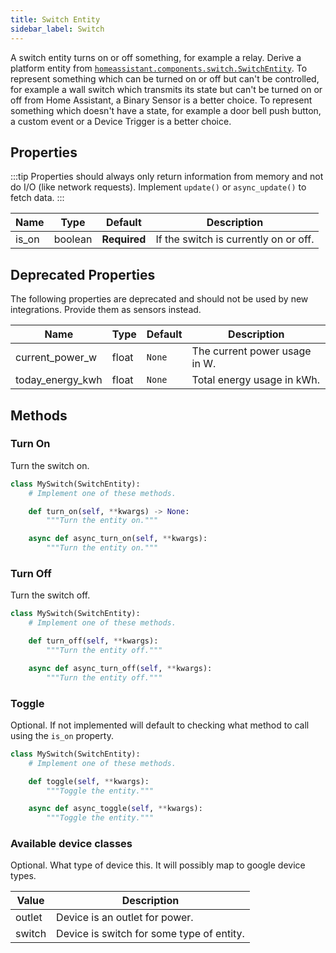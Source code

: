 ```yaml
---
title: Switch Entity
sidebar_label: Switch
---
```


A switch entity turns on or off something, for example a relay. Derive a platform entity from [`homeassistant.components.switch.SwitchEntity`](https://github.com/home-assistant/core/blob/dev/homeassistant/components/switch/__init__.py).
To represent something which can be turned on or off but can't be controlled, for example a wall switch which transmits its state but can't be turned on or off from Home Assistant, a Binary Sensor is a better choice.
To represent something which doesn't have a state, for example a door bell push button, a custom event or a Device Trigger is a better choice.

## Properties

:::tip
Properties should always only return information from memory and not do I/O (like network requests). Implement `update()` or `async_update()` to fetch data.
:::

| Name | Type | Default | Description
| ---- | ---- | ------- | -----------
| is_on | boolean | **Required** | If the switch is currently on or off.

## Deprecated Properties

The following properties are deprecated and should not be used by new integrations. Provide them as sensors instead.

Name | Type | Default | Description
| ---- | ---- | ------- | -----------
| current_power_w | float | `None` | The current power usage in W.
| today_energy_kwh | float | `None` | Total energy usage in kWh.

## Methods

### Turn On

Turn the switch on.

```python
class MySwitch(SwitchEntity):
    # Implement one of these methods.

    def turn_on(self, **kwargs) -> None:
        """Turn the entity on."""

    async def async_turn_on(self, **kwargs):
        """Turn the entity on."""
```

### Turn Off

Turn the switch off.

```python
class MySwitch(SwitchEntity):
    # Implement one of these methods.

    def turn_off(self, **kwargs):
        """Turn the entity off."""

    async def async_turn_off(self, **kwargs):
        """Turn the entity off."""
```

### Toggle

Optional. If not implemented will default to checking what method to call using the `is_on` property.

```python
class MySwitch(SwitchEntity):
    # Implement one of these methods.

    def toggle(self, **kwargs):
        """Toggle the entity."""

    async def async_toggle(self, **kwargs):
        """Toggle the entity."""
```

### Available device classes

Optional. What type of device this. It will possibly map to google device types.

| Value | Description
| ----- | -----------
| outlet | Device is an outlet for power.
| switch | Device is switch for some type of entity.
